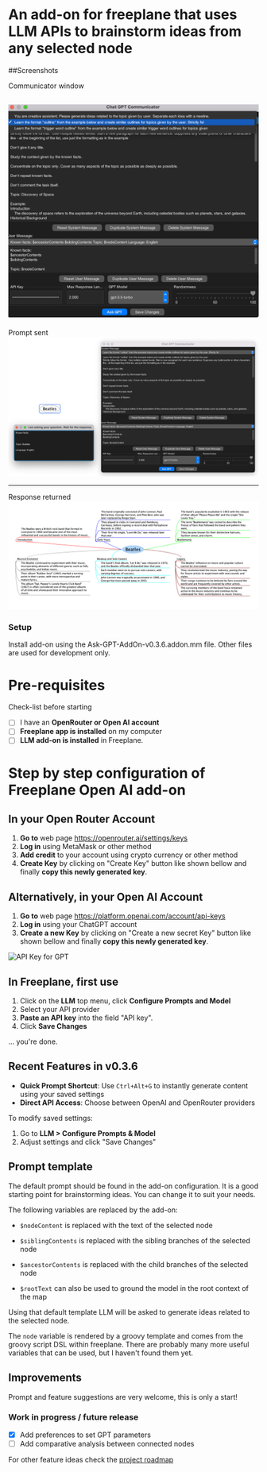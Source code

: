 # An add-on for freeplane that uses LLM APIs to brainstorm ideas from any selected node

##Screenshots

Communicator window

![screenshot communicator](images/ChatGptCommunicator.png)
-----------

Prompt sent
![screenshot question](images/ChatGptQuestion.png)

-----------
Response returned
![screenshotanswer](images/ChatGptAnswer.png)

### Setup
Install add-on using the Ask-GPT-AddOn-v0.3.6.addon.mm file. Other files are used for development only.

# Pre-requisites

Check-list before starting
- [ ] I have an **OpenRouter or Open AI account**
- [ ] **Freeplane app is installed** on my computer
- [ ] **LLM add-on is installed** in Freeplane.

# Step by step configuration of Freeplane Open AI add-on

## In your Open Router Account

1. **Go to** web page https://openrouter.ai/settings/keys
2. **Log in** using MetaMask or other method
3. **Add credit** to your account using crypto currency or other method
4. **Create Key** by clicking on "Create Key" button like shown bellow and finally **copy this newly generated key**.

## Alternatively, in your Open AI Account

1. **Go to** web page https://platform.openai.com/account/api-keys
2. **Log in** using your ChatGPT account
3. **Create a new Key** by clicking on "Create a new secret Key" button like shown bellow and finally **copy this newly generated key**.

![API Key for GPT](images/openAI-Setup.jpg)

## In Freeplane, first use

1. Click on the **LLM** top menu, click **Configure Prompts and Model**
2. Select your API provider
3. **Paste an API key** into the field "API key".
4. Click **Save Changes**

... you're done.

## Recent Features in v0.3.6
- **Quick Prompt Shortcut**: Use `Ctrl+Alt+G` to instantly generate content using your saved settings
- **Direct API Access**: Choose between OpenAI and OpenRouter providers

To modify saved settings:
1. Go to **LLM > Configure Prompts & Model**
2. Adjust settings and click "Save Changes"

## Prompt template
The default prompt should be found in the add-on configuration. 
It is a good starting point for brainstorming ideas. You can change it to suit your needs. 

The following variables are replaced by the add-on:
- `$nodeContent` is replaced with the text of the selected node
- `$siblingContents` is replaced with the sibling branches of the selected node
- `$ancestorContents` is replaced with the child branches of the selected node

- `$rootText` can also be used to ground the model in the root context of the map

Using that default template LLM will be asked to generate ideas related to the selected node.

The `node` variable is rendered by a groovy template and comes from the groovy script DSL within freeplane. There are probably many more useful variables that can be used, but I haven't found them yet.  

## Improvements
Prompt and feature suggestions are very welcome, this is only a start!

### Work in progress / future release
- [x] Add preferences to set GPT parameters
- [ ] Add comparative analysis between connected nodes

For other feature ideas check the [project roadmap](docs/ROADMAP.md)

